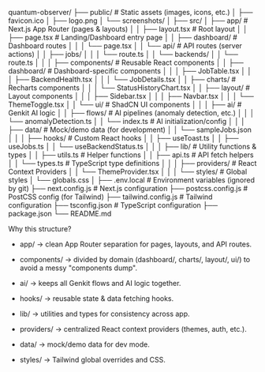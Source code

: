 quantum-observer/
├── public/                     # Static assets (images, icons, etc.)
│   ├── favicon.ico
│   ├── logo.png
│   └── screenshots/
│
├── src/
│   ├── app/                    # Next.js App Router (pages & layouts)
│   │   ├── layout.tsx          # Root layout
│   │   ├── page.tsx            # Landing/Dashboard entry page
│   │   ├── dashboard/          # Dashboard routes
│   │   │   └── page.tsx
│   │   └── api/                # API routes (server actions)
│   │       ├── jobs/
│   │       │   └── route.ts
│   │       └── backends/
│   │           └── route.ts
│   │
│   ├── components/             # Reusable React components
│   │   ├── dashboard/          # Dashboard-specific components
│   │   │   ├── JobTable.tsx
│   │   │   ├── BackendHealth.tsx
│   │   │   └── JobDetails.tsx
│   │   ├── charts/             # Recharts components
│   │   │   └── StatusHistoryChart.tsx
│   │   ├── layout/             # Layout components
│   │   │   ├── Sidebar.tsx
│   │   │   ├── Navbar.tsx
│   │   │   └── ThemeToggle.tsx
│   │   └── ui/                 # ShadCN UI components
│   │
│   ├── ai/                     # Genkit AI logic
│   │   ├── flows/              # AI pipelines (anomaly detection, etc.)
│   │   │   └── anomalyDetection.ts
│   │   └── index.ts            # AI initialization/config
│   │
│   ├── data/                   # Mock/demo data (for development)
│   │   └── sampleJobs.json
│   │
│   ├── hooks/                  # Custom React hooks
│   │   ├── useToast.ts
│   │   ├── useJobs.ts
│   │   └── useBackendStatus.ts
│   │
│   ├── lib/                    # Utility functions & types
│   │   ├── utils.ts            # Helper functions
│   │   ├── api.ts              # API fetch helpers
│   │   └── types.ts            # TypeScript type definitions
│   │
│   ├── providers/              # React Context Providers
│   │   └── ThemeProvider.tsx
│   │
│   └── styles/                 # Global styles
│       └── globals.css
│
├── .env.local                  # Environment variables (ignored by git)
├── next.config.js              # Next.js configuration
├── postcss.config.js           # PostCSS config (for Tailwind)
├── tailwind.config.js          # Tailwind configuration
├── tsconfig.json               # TypeScript configuration
├── package.json
└── README.md

Why this structure?

* app/ → clean App Router separation for pages, layouts, and API routes.

* components/ → divided by domain (dashboard/, charts/, layout/, ui/) to avoid a messy "components dump".

* ai/ → keeps all Genkit flows and AI logic together.

* hooks/ → reusable state & data fetching hooks.

* lib/ → utilities and types for consistency across app.

* providers/ → centralized React context providers (themes, auth, etc.).

* data/ → mock/demo data for dev mode.

* styles/ → Tailwind global overrides and CSS.